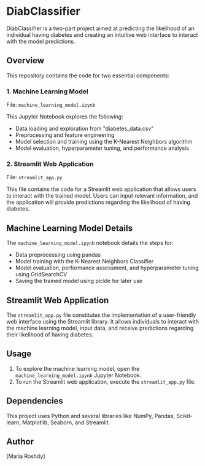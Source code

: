# DiabClassifier

DiabClassifier is a two-part project aimed at predicting the likelihood of an individual having diabetes and creating an intuitive web interface to interact with the model predictions.

## Overview

This repository contains the code for two essential components:

### 1. Machine Learning Model
File: `machine_learning_model.ipynb`

This Jupyter Notebook explores the following:

- Data loading and exploration from "diabetes_data.csv"
- Preprocessing and feature engineering
- Model selection and training using the K-Nearest Neighbors algorithm
- Model evaluation, hyperparameter tuning, and performance analysis

### 2. Streamlit Web Application
File: `streamlit_app.py`

This file contains the code for a Streamlit web application that allows users to interact with the trained model. Users can input relevant information, and the application will provide predictions regarding the likelihood of having diabetes.

## Machine Learning Model Details

The `machine_learning_model.ipynb` notebook details the steps for:

- Data preprocessing using pandas
- Model training with the K-Nearest Neighbors Classifier
- Model evaluation, performance assessment, and hyperparameter tuning using GridSearchCV
- Saving the trained model using pickle for later use

## Streamlit Web Application

The `streamlit_app.py` file constitutes the implementation of a user-friendly web interface using the Streamlit library. It allows individuals to interact with the machine learning model, input data, and receive predictions regarding their likelihood of having diabetes.

## Usage

1. To explore the machine learning model, open the `machine_learning_model.ipynb` Jupyter Notebook.
2. To run the Streamlit web application, execute the `streamlit_app.py` file.

## Dependencies

This project uses Python and several libraries like NumPy, Pandas, Scikit-learn, Matplotlib, Seaborn, and Streamlit.

## Author

[Maria Roshdy]
